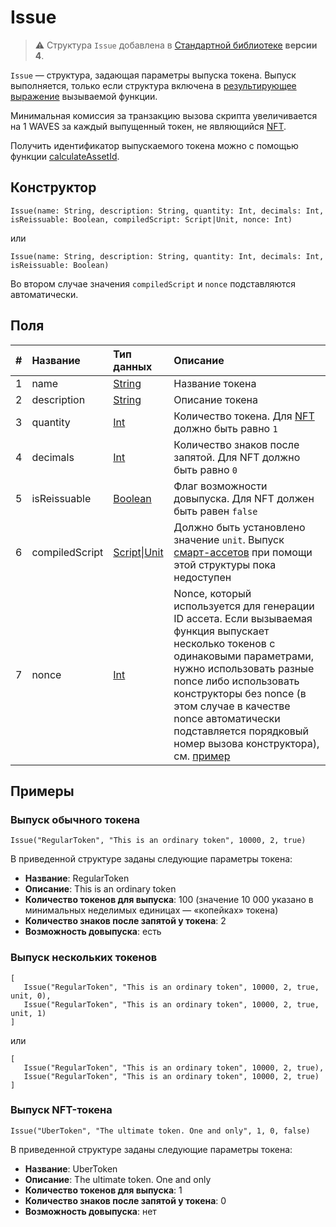 # Issue

> :warning: Структура `Issue` добавлена в [Стандартной библиотеке](/ru/ride/script/standard-library) **версии 4**.

`Issue` — cтруктура, задающая параметры выпуска токена. Выпуск выполняется, только если структура включена в [результирующее выражение](/ru/ride/functions/callable-function#резуnьтат-выпоnнения-2) вызываемой функции.


Минимальная комиссия за транзакцию вызова скрипта увеличивается на 1 WAVES за каждый выпущенный токен, не являющийся [NFT](/ru/blockchain/token/non-fungible-token).

Получить идентификатор выпускаемого токена можно с помощью функции [calculateAssetId](/ru/ride/functions/built-in-functions/blockchain-functions#calculateassetid).

## Конструктор

```ride
Issue(name: String, description: String, quantity: Int, decimals: Int, isReissuable: Boolean, compiledScript: Script|Unit, nonce: Int)
```

или 

```ride
Issue(name: String, description: String, quantity: Int, decimals: Int, isReissuable: Boolean)
```

Во втором случае значения `compiledScript` и `nonce` подставляются автоматически.

## Поля

| # | Название | Тип данных | Описание |
| :--- | :--- | :--- | :--- |
| 1 | name | [String](/ru/ride/data-types/string) | Название токена |
| 2 | description | [String](/ru/ride/data-types/string) | Описание токена |
| 3 | quantity | [Int](/ru/ride/data-types/int) | Количество токена. Для [NFT](/ru/blockchain/token/non-fungible-token) должно быть равно `1` |
| 4 | decimals | [Int](/ru/ride/data-types/int) | Количество знаков после запятой. Для NFT должно быть равно `0` |
| 5 | isReissuable | [Boolean](/ru/ride/data-types/boolean) | Флаг возможности довыпуска. Для NFT должен быть равен `false` |
| 6 | compiledScript | [Script](/ru/ride/script/)&#124;[Unit](/ru/ride/data-types/unit) | Должно быть установлено значение `unit`. Выпуск [смарт-ассетов](/ru/blockchain/token/smart-asset) при помощи этой структуры пока недоступен |
| 7 | nonce | [Int](/ru/ride/data-types/int) | Nonce, который используется для генерации ID ассета. Если вызываемая функция выпускает несколько токенов с одинаковыми параметрами, нужно использовать разные nonce либо использовать конструкторы без nonce (в этом случае в качестве nonce автоматически подставляется порядковый номер вызова конструктора), см. [пример](#выпуск-нескольких-токенов) |

## Примеры

### Выпуск обычного токена

```
Issue("RegularToken", "This is an ordinary token", 10000, 2, true)
```

В приведенной структуре заданы следующие параметры токена:

* **Название**: RegularToken
* **Описание**: This is an ordinary token
* **Количество токенов для выпуска**: 100 (значение 10&nbsp;000 указано в минимальных неделимых единицах — «копейках» токена)
* **Количество знаков после запятой у токена**: 2
* **Возможность довыпуска**: есть

### Выпуск нескольких токенов

```
[
   Issue("RegularToken", "This is an ordinary token", 10000, 2, true, unit, 0),
   Issue("RegularToken", "This is an ordinary token", 10000, 2, true, unit, 1)
]
```

или

```
[
   Issue("RegularToken", "This is an ordinary token", 10000, 2, true),
   Issue("RegularToken", "This is an ordinary token", 10000, 2, true)
]
```


### Выпуск NFT-токена

```
Issue("UberToken", "The ultimate token. One and only", 1, 0, false)
```

В приведенной структуре заданы следующие параметры токена:

* **Название**: UberToken
* **Описание**: The ultimate token. One and only
* **Количество токенов для выпуска**: 1
* **Количество знаков после запятой у токена**: 0
* **Возможность довыпуска**: нет
